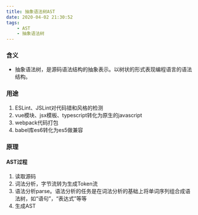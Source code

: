 ```yaml
---
title: 抽象语法树AST
date: 2020-04-02 21:30:52
tags:
    - AST
    - 抽象语法树
---
```


### 含义
* 抽象语法树，是源码语法结构的抽象表示。以树状的形式表现编程语言的语法结构。

### 用途
1. ESLint、JSLint对代码错和风格的检测
2. vue模块、jsx模板、typescript转化为原生的javascript
3. webpack代码打包
4. babel库es6转化为es5做兼容


### 原理
#### AST过程
1. 读取源码
2. 词法分析，字节流转为生成Token流
3. 语法分析parse。语法分析的任务是在词法分析的基础上将单词序列组合成语法树，如“语句”，“表达式”等等
4. 生成AST

